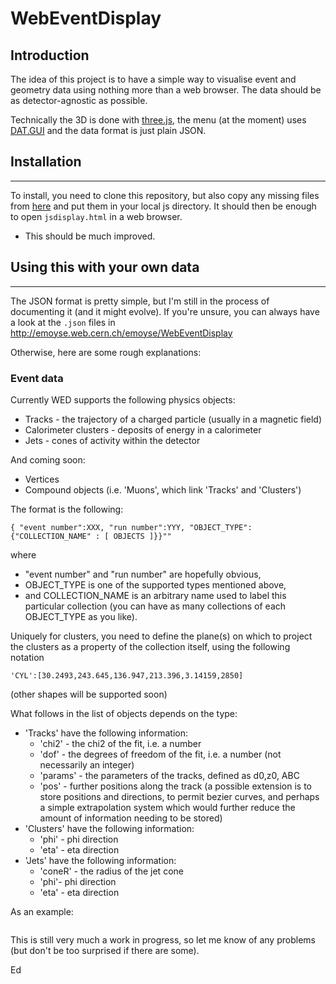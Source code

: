 # WebEventDisplay #

## Introduction ##

The idea of this project is to have a simple way to visualise event and geometry data using nothing more than a web browser. The data should be as detector-agnostic as possible.

Technically the 3D is done with [three.js](http://threejs.org), the menu (at the moment) uses [DAT.GUI](https://code.google.com/archive/p/dat-gui/) and the data format is just plain JSON. 

## Installation ##
------------

To install, you need to clone this repository, but also copy any missing files from [here](http://emoyse.web.cern.ch/emoyse/WebEventDisplay/js/) and put them in your local js directory.
It should then be enough to open `jsdisplay.html` in a web browser.

* This should be much improved.

## Using this with your own data ##
-----------------------------


The JSON format is pretty simple, but I'm still in the process of documenting it (and it might evolve). If you're unsure, you can always have a look at the `.json` files in http://emoyse.web.cern.ch/emoyse/WebEventDisplay

Otherwise, here are some rough explanations:
### Event data ###
Currently WED supports the following physics objects:

* Tracks - the trajectory of a charged particle (usually in a magnetic field)
* Calorimeter clusters - deposits of energy in a calorimeter
* Jets - cones of activity within the detector

And coming soon:

* Vertices
* Compound objects (i.e. 'Muons', which link 'Tracks' and 'Clusters')

The format is the following:

``` 
{ "event number":XXX, "run number":YYY, "OBJECT_TYPE":{"COLLECTION_NAME" : [ OBJECTS ]}}""
```

where

* "event number" and "run number" are hopefully obvious, 
* OBJECT_TYPE is one of the supported types mentioned above, 
* and COLLECTION_NAME is an arbitrary name used to label this particular collection (you can have as many collections of each OBJECT_TYPE as you like).

Uniquely for clusters, you need to define the plane(s) on which to project the clusters as a property of the collection itself, using the following notation 

```
'CYL':[30.2493,243.645,136.947,213.396,3.14159,2850]
```

(other shapes will be supported soon)

What follows in the list of objects depends on the type:

* 'Tracks' have the following information: 
  * 'chi2' - the chi2 of the fit, i.e. a number 
  * 'dof' - the degrees of freedom of the fit, i.e. a number (not necessarily an integer)
  * 'params' - the parameters of the tracks, defined as d0,z0, ABC
  * 'pos' - further positions along the track (a possible extension is to store positions and directions, to permit bezier curves, and perhaps a simple extrapolation system which would further reduce the amount of information needing to be stored)
* 'Clusters' have the following information: 
  * 'phi' - phi direction
  * 'eta' - eta direction
* 'Jets' have the following information:
  * 'coneR' - the radius of the jet cone
  * 'phi'- phi direction
  * 'eta' - eta direction
  
As an example: 
``` { "event number":123, "run number":234, "Tracks" : {"Inner Detector Tracks":[ {"chi2":52.1087, "dof":34, "params": [-0.0150713, 0.725162, 2.11179, 2.86823, -3.23906e-05], "pos": [] }}
```

This is still very much a work in progress, so let me know of any problems (but don't be too surprised if there are some).

Ed
